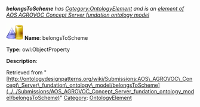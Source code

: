 ___belongsToScheme__ has [Category:OntologyElement](../../Category/OntologyElement "Category:OntologyElement") and is an [element of](../../Property/ElementOf "Property:ElementOf") [AOS AGROVOC Concept Server fundation ontology model](../../Submissions/AOS_AGROVOC_Concept_Server_fundation_ontology_model "Submissions:AOS AGROVOC Concept Server fundation ontology model")_


  




[![ObjectProperty](../../images/thumb/c/c3/ObjectProperty.gif/45px-ObjectProperty.gif)](../../Image/ObjectProperty.gif "ObjectProperty")
__Name__: belongsToScheme 


__Type:__ owl:ObjectProperty 


__Description__: 





Retrieved from "[http://ontologydesignpatterns.org/wiki/Submissions:AOS\_AGROVOC\_Concept\_Server\_fundation\_ontology\_model/belongsToScheme](../../Submissions/AOS_AGROVOC_Concept_Server_fundation_ontology_model/belongsToScheme)"
 [Category](http://ontologydesignpatterns.org/wiki/Special:Categories "Special:Categories"): [OntologyElement](../../Category/OntologyElement "Category:OntologyElement")